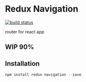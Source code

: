 # Redux Navigation
[![build status](https://travis-ci.org/hajjiTarik/Redux-Navigation.svg?branch=develop)](https://travis-ci.org/hajjiTarik/Redux-Navigation)

router for react app

## WIP 90%
## Installation
```js
npm install redux-navigation --save
```
